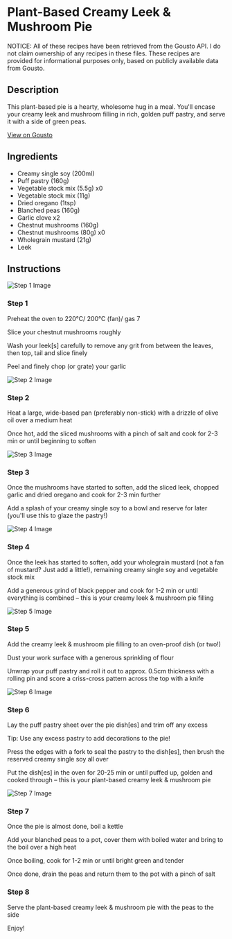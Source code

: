 # Plant-Based Creamy Leek & Mushroom Pie

NOTICE: All of these recipes have been retrieved from the Gousto API. I do not claim ownership of any recipes in these files. These recipes are provided for informational purposes only, based on publicly available data from Gousto.

## Description

This plant-based pie is a hearty, wholesome hug in a meal. You'll encase your creamy leek and mushroom filling in rich, golden puff pastry, and serve it with a side of green peas.

[View on Gousto](https://www.gousto.co.uk/recipes/cookbook/plant-based-creamy-leek-mushroom-pie)

## Ingredients

- Creamy single soy (200ml)
- Puff pastry (160g)
- Vegetable stock mix (5.5g) x0
- Vegetable stock mix (11g)
- Dried oregano (1tsp)
- Blanched peas (160g)
- Garlic clove x2
- Chestnut mushrooms (160g)
- Chestnut mushrooms (80g) x0
- Wholegrain mustard (21g)
- Leek

## Instructions

![Step 1 Image](https://production-media.gousto.co.uk/cms/recipe-step-image/step-1-1609942965626-x200.jpg)

### Step 1

Preheat the oven to 220°C/ 200°C (fan)/ gas 7

Slice your chestnut mushrooms roughly

Wash your leek[s]<span class="text-danger"> </span>carefully to remove any grit from between the leaves, then top, tail and slice finely

Peel and finely chop (or grate) your garlic

![Step 2 Image](https://production-media.gousto.co.uk/cms/recipe-step-image/step-2-1609942970042-x200.jpg)

### Step 2

Heat a large, wide-based pan (preferably non-stick) with a drizzle of olive oil over a medium heat

Once hot, add the sliced mushrooms with a pinch of salt and cook for 2-3 min or until beginning to soften

![Step 3 Image](https://production-media.gousto.co.uk/cms/recipe-step-image/step-3-1609943024308-x200.jpg)

### Step 3

Once the mushrooms have started to soften, add the sliced leek, chopped garlic and dried oregano and cook for 2-3 min further

Add a splash of your creamy single soy to a bowl and reserve for later (you'll use this to glaze the pastry!)

![Step 4 Image](https://production-media.gousto.co.uk/cms/recipe-step-image/step-4-1609943036546-x200.jpg)

### Step 4

Once the leek has started to soften, add your wholegrain mustard (not a fan of mustard? Just add a little!), remaining creamy single soy and vegetable stock mix

Add a generous grind of black pepper and cook for 1-2 min or until everything is combined – this is your creamy leek & mushroom pie filling

![Step 5 Image](https://production-media.gousto.co.uk/cms/recipe-step-image/step-5-1609943072348-x200.jpg)

### Step 5

Add the creamy leek & mushroom pie filling to an oven-proof dish (or two!)

Dust your work surface with a generous sprinkling of flour

Unwrap your puff pastry and roll it out to approx. 0.5cm thickness with a rolling pin and score a criss-cross pattern across the top with a knife

![Step 6 Image](https://production-media.gousto.co.uk/cms/recipe-step-image/step-6-1609943103689-x200.jpg)

### Step 6

Lay the puff pastry sheet over the pie dish[es] and trim off any excess

Tip: Use any excess pastry to add decorations to the pie!

Press the edges with a fork to seal the pastry to the dish[es], then brush the reserved creamy single soy all over

Put the dish[es] in the oven for 20-25 min or until puffed up, golden and cooked through – this is your plant-based creamy leek & mushroom pie

![Step 7 Image](https://production-media.gousto.co.uk/cms/recipe-step-image/step-7-1609943143417-x200.jpg)

### Step 7

Once the pie is almost done, boil a kettle

Add your blanched peas to a pot, cover them with boiled water and bring to the boil over a high heat

Once boiling, cook for 1-2 min or until bright green and tender

Once done, drain the peas and return them to the pot with a pinch of salt

### Step 8

Serve the plant-based creamy leek & mushroom pie with the peas to the side

Enjoy!

